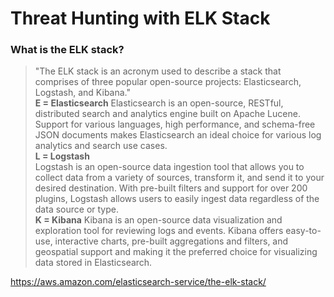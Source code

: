 # Threat Hunting with ELK Stack
### What is the ELK stack?
> "The ELK stack is an acronym used to describe a stack that comprises of three popular open-source projects: Elasticsearch, Logstash, and Kibana."  
**E = Elasticsearch**
Elasticsearch is an open-source, RESTful, distributed search and analytics engine built on Apache Lucene. Support for various languages, high performance, and schema-free JSON documents makes Elasticsearch an ideal choice for various log analytics and search use cases.  
**L = Logstash**  
Logstash is an open-source data ingestion tool that allows you to collect data from a variety of sources, transform it, and send it to your desired destination. With pre-built filters and support for over 200 plugins, Logstash allows users to easily ingest data regardless of the data source or type.    
**K = Kibana**
Kibana is an open-source data visualization and exploration tool for reviewing logs and events. Kibana offers easy-to-use, interactive charts, pre-built aggregations and filters, and geospatial support and making it the preferred choice for visualizing data stored in Elasticsearch.

 


https://aws.amazon.com/elasticsearch-service/the-elk-stack/
